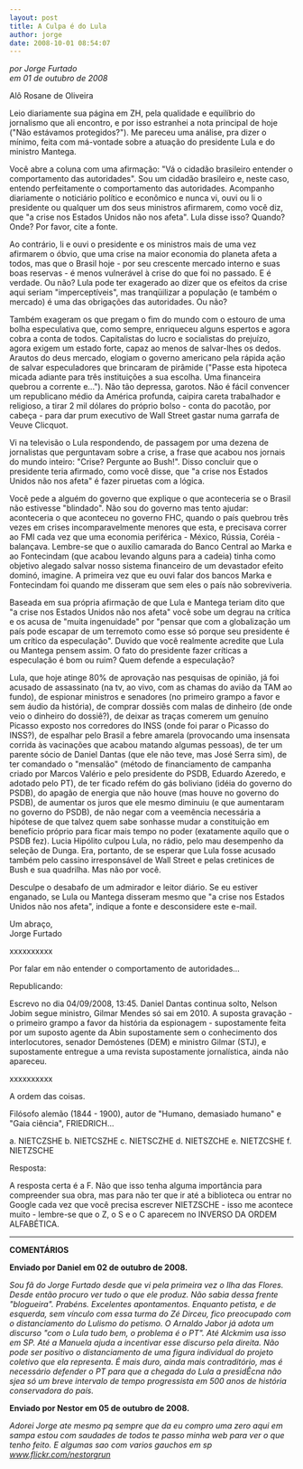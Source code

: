 ```yaml
---
layout: post
title: A Culpa é do Lula
author: jorge
date: 2008-10-01 08:54:07
---
```

*por Jorge Furtado*\
*em 01 de outubro de 2008*

Alô Rosane de Oliveira

Leio diariamente sua página em ZH, pela qualidade e equilíbrio do jornalismo que ali encontro, e por isso estranhei a nota principal de hoje ("Não estávamos protegidos?"). Me pareceu uma análise, pra dizer o mínimo, feita com má-vontade sobre a atuação do presidente Lula e do ministro Mantega.

Você abre a coluna com uma afirmação: "Vá o cidadão brasileiro entender o comportamento das autoridades". Sou um cidadão brasileiro e, neste caso, entendo perfeitamente o comportamento das autoridades. Acompanho diariamente o noticiário político e econômico e nunca vi, ouvi ou li o presidente ou qualquer um dos seus ministros afirmarem, como você diz, que "a crise nos Estados Unidos não nos afeta". Lula disse isso? Quando? Onde? Por favor, cite a fonte.

Ao contrário, li e ouvi o presidente e os ministros mais de uma vez afirmarem o óbvio, que uma crise na maior economia do planeta afeta a todos, mas que o Brasil hoje - por seu crescente mercado interno e suas boas reservas - é menos vulnerável à crise do que foi no passado. E é verdade. Ou não? Lula pode ter exagerado ao dizer que os efeitos da crise aqui seriam "imperceptíveis", mas tranqüilizar a população (e também o mercado) é uma das obrigações das autoridades. Ou não?

Também exageram os que pregam o fim do mundo com o estouro de uma bolha especulativa que, como sempre, enriqueceu alguns espertos e agora cobra a conta de todos. Capitalistas do lucro e socialistas do prejuízo, agora exigem um estado forte, capaz ao menos de salvar-lhes os dedos. Arautos do deus mercado, elogiam o governo americano pela rápida ação de salvar especuladores que brincaram de pirâmide ("Passe esta hipoteca micada adiante para três instituições a sua escolha. Uma financeira quebrou a corrente e..."). Não tão depressa, garotos. Não é fácil convencer um republicano médio da América profunda, caipira careta trabalhador e religioso, a tirar 2 mil dólares do próprio bolso - conta do pacotão, por cabeça - para dar prum executivo de Wall Street gastar numa garrafa de Veuve Clicquot.

Vi na televisão o Lula respondendo, de passagem por uma dezena de jornalistas que perguntavam sobre a crise, a frase que acabou nos jornais do mundo inteiro: "Crise? Pergunte ao Bush!". Disso concluir que o presidente teria afirmado, como você disse, que "a crise nos Estados Unidos não nos afeta" é fazer piruetas com a lógica.

Você pede a alguém do governo que explique o que aconteceria se o Brasil não estivesse "blindado". Não sou do governo mas tento ajudar: aconteceria o que aconteceu no governo FHC, quando o país quebrou três vezes em crises incomparavelmente menores que esta, e precisava correr ao FMI cada vez que uma economia periférica - México, Rússia, Coréia - balançava. Lembre-se que o auxílio camarada do Banco Central ao Marka e ao Fontecindam (que acabou levando alguns para a cadeia) tinha como objetivo alegado salvar nosso sistema financeiro de um devastador efeito dominó, imagine. A primeira vez que eu ouvi falar dos bancos Marka e Fontecindam foi quando me disseram que sem eles o país não sobreviveria.

Baseada em sua própria afirmação de que Lula e Mantega teriam dito que "a crise nos Estados Unidos não nos afeta" você sobe um degrau na crítica e os acusa de "muita ingenuidade" por "pensar que com a globalização um país pode escapar de um terremoto como esse só porque seu presidente é um crítico da especulação". Duvido que você realmente acredite que Lula ou Mantega pensem assim. O fato do presidente fazer críticas a especulação é bom ou ruim? Quem defende a especulação?

Lula, que hoje atinge 80% de aprovação nas pesquisas de opinião, já foi acusado de assassinato (na tv, ao vivo, com as chamas do avião da TAM ao fundo), de espionar ministros e senadores (no primeiro grampo a favor e sem áudio da história), de comprar dossiês com malas de dinheiro (de onde veio o dinheiro do dossiê?), de deixar as traças comerem um genuíno Picasso exposto nos corredores do INSS (onde foi parar o Picasso do INSS?), de espalhar pelo Brasil a febre amarela (provocando uma insensata corrida às vacinações que acabou matando algumas pessoas), de ter um parente sócio de Daniel Dantas (que ele não teve, mas José Serra sim), de ter comandado o "mensalão" (método de financiamento de campanha criado por Marcos Valério e pelo presidente do PSDB, Eduardo Azeredo, e adotado pelo PT), de ter ficado refém do gás boliviano (idéia do governo do PSDB), do apagão de energia que não houve (mas houve no governo do PSDB), de aumentar os juros que ele mesmo diminuiu (e que aumentaram no governo do PSDB), de não negar com a veemência necessária a hipótese de que talvez quem sabe sonhasse mudar a constituição em benefício próprio para ficar mais tempo no poder (exatamente aquilo que o PSDB fez). Lucia Hipólito culpou Lula, no rádio, pelo mau desempenho da seleção de Dunga. Era, portanto, de se esperar que Lula fosse acusado também pelo cassino irresponsável de Wall Street e pelas cretinices de Bush e sua quadrilha. Mas não por você.

Desculpe o desabafo de um admirador e leitor diário. Se eu estiver enganado, se Lula ou Mantega disseram mesmo que "a crise nos Estados Unidos não nos afeta", indique a fonte e desconsidere este e-mail.

Um abraço,\
Jorge Furtado

xxxxxxxxxx

Por falar em não entender o comportamento de autoridades...

Republicando:

Escrevo no dia 04/09/2008, 13:45. Daniel Dantas continua solto, Nelson Jobim segue ministro, Gilmar Mendes só sai em 2010. A suposta gravação - o primeiro grampo a favor da história da espionagem - supostamente feita por um suposto agente da Abin supostamente sem o conhecimento dos interlocutores, senador Demóstenes (DEM) e ministro Gilmar (STJ), e supostamente entregue a uma revista supostamente jornalística, ainda não apareceu.

xxxxxxxxxx

A ordem das coisas.

Filósofo alemão (1844 - 1900), autor de "Humano, demasiado humano" e "Gaia ciência", FRIEDRICH...

a. NIETCZSHE b. NIETCSZHE c. NIETSCZHE d. NIETSZCHE e. NIETZCSHE f. NIETZSCHE

Resposta:

A resposta certa é a F. Não que isso tenha alguma importância para compreender sua obra, mas para não ter que ir até a biblioteca ou entrar no Google cada vez que você precisa escrever NIETZSCHE - isso me acontece muito - lembre-se que o Z, o S e o C aparecem no INVERSO DA ORDEM ALFABÉTICA.

- - -

**COMENTÁRIOS**

**Enviado por Daniel em 02 de outubro de 2008.**

*Sou fã do Jorge Furtado desde que vi pela primeira vez o Ilha das Flores. Desde então procuro ver tudo o que ele produz. Não sabia dessa frente "blogueira". Prabéns. Excelentes apontamentos. Enquanto petista, e de esquerda, sem vínculo com essa turma do Zé Dirceu, fico preocupado com o distanciamento do Lulismo do petismo. O Arnaldo Jabor já adota um discurso "com o Lula tudo bem, o problema é o PT". Até Alckmim usa isso em SP. Até a Manuela ajuda a incentivar esse discurso pela direita. Não pode ser positivo o distanciamento de uma figura individual do projeto coletivo que ela representa. É mais duro, ainda mais contraditório, mas é necessário defender o PT para que a chegada do Lula a presidÊcna não sjea só um breve intervalo de tempo progressista em 500 anos de história conservadora do país.*

**Enviado por Nestor em 05 de outubro de 2008.**

*Adorei Jorge ate mesmo pq sempre que da eu compro uma zero aqui em sampa estou com saudades de todos te passo minha web para ver o que tenho feito. E algumas sao com varios gauchos em sp www.flickr.com/nestorgrun*